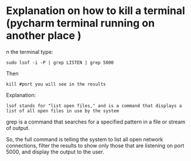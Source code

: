 # Explanation on how to kill a terminal (pycharm terminal running on another place )

n the terminal type:

``` 
sudo lsof -i -P | grep LISTEN | grep 5000
```
Then 
```
kill #port you will see in the results
```
Explanation:
```
lsof stands for "list open files," and is a command that displays a list of all open files in use by the system
```
grep is a command that searches for a specified pattern in a file or stream of output.

So, the full command is telling the system to list all open network connections, filter the results to show only those that are listening on port 5000, and display the output to the user.
